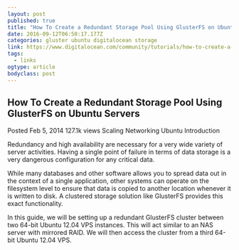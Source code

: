 ```yaml
---
layout: post
published: true
title: "How To Create a Redundant Storage Pool Using GlusterFS on Ubuntu Servers | DigitalOcean"
date: 2016-09-12T06:50:17.177Z
categories: gluster ubuntu digitalocean storage
link: https://www.digitalocean.com/community/tutorials/how-to-create-a-redundant-storage-pool-using-glusterfs-on-ubuntu-servers
tags:
  - links
ogtype: article
bodyclass: post
---
```


## How To Create a Redundant Storage Pool Using GlusterFS on Ubuntu Servers
Posted Feb 5, 2014 127.1k views Scaling Networking Ubuntu
Introduction

Redundancy and high availability are necessary for a very wide variety of server activities. Having a single point of failure in terms of data storage is a very dangerous configuration for any critical data.

While many databases and other software allows you to spread data out in the context of a single application, other systems can operate on the filesystem level to ensure that data is copied to another location whenever it is written to disk. A clustered storage solution like GlusterFS provides this exact functionality.

In this guide, we will be setting up a redundant GlusterFS cluster between two 64-bit Ubuntu 12.04 VPS instances. This will act similar to an NAS server with mirrored RAID. We will then access the cluster from a third 64-bit Ubuntu 12.04 VPS.

